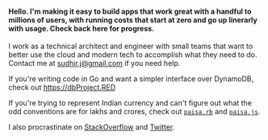 #### Hello. I'm making it easy to build apps that work great with a handful to millions of users, with running costs that start at zero and go up linerarly with usage. Check back here for progress. 

I work as a technical architect and engineer with small teams that want to better use the cloud and modern tech to accomplish what they need to do. Contact me at sudhir.j@gmail.com if you need help.

If you're writing code in Go and want a simpler interface over DynamoDB, check out https://dbProject.RED 

If you're trying to represent Indian currency and can't figure out what the odd conventions are for lakhs and crores, check out [`paisa.rb`](https://github.com/sudhirj/paisa.rb) and [`paisa.js`](https://github.com/sudhirj/paisa.js). 

I also procrastinate on [StackOverflow](https://stackoverflow.com/users/73831/sudhir-jonathan) and [Twitter](https://twitter.com/sudhirj).






<!--
**sudhirj/sudhirj** is a ✨ _special_ ✨ repository because its `README.md` (this file) appears on your GitHub profile.

Here are some ideas to get you started:

- 🔭 I’m currently working on ...
- 🌱 I’m currently learning ...
- 👯 I’m looking to collaborate on ...
- 🤔 I’m looking for help with ...
- 💬 Ask me about ...
- 📫 How to reach me: ...
- 😄 Pronouns: ...
- ⚡ Fun fact: ...
-->
